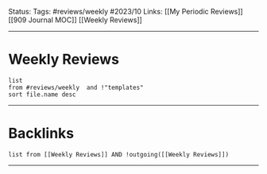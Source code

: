 Status:
Tags: #reviews/weekly #2023/10 
Links: [[My Periodic Reviews]] [[909 Journal MOC]] [[Weekly Reviews]]
___
# Weekly Reviews
```dataview
list 
from #reviews/weekly  and !"templates"
sort file.name desc
```
___
# Backlinks
```dataview
list from [[Weekly Reviews]] AND !outgoing([[Weekly Reviews]])
```
___
